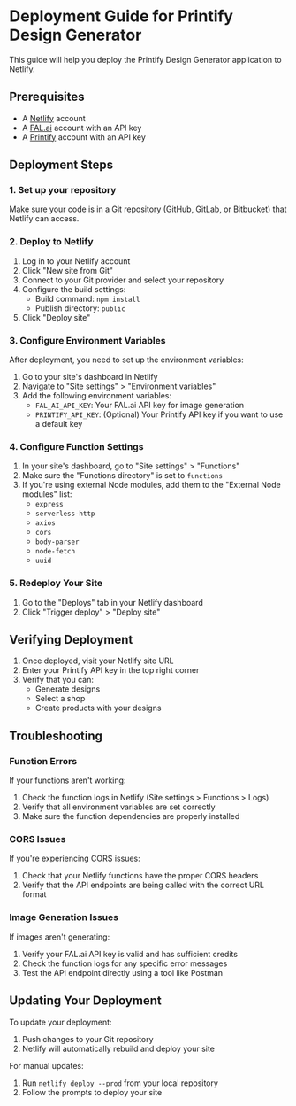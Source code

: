 # Deployment Guide for Printify Design Generator

This guide will help you deploy the Printify Design Generator application to Netlify.

## Prerequisites

- A [Netlify](https://www.netlify.com/) account
- A [FAL.ai](https://fal.ai/) account with an API key
- A [Printify](https://printify.com/) account with an API key

## Deployment Steps

### 1. Set up your repository

Make sure your code is in a Git repository (GitHub, GitLab, or Bitbucket) that Netlify can access.

### 2. Deploy to Netlify

1. Log in to your Netlify account
2. Click "New site from Git"
3. Connect to your Git provider and select your repository
4. Configure the build settings:
   - Build command: `npm install`
   - Publish directory: `public`
5. Click "Deploy site"

### 3. Configure Environment Variables

After deployment, you need to set up the environment variables:

1. Go to your site's dashboard in Netlify
2. Navigate to "Site settings" > "Environment variables"
3. Add the following environment variables:
   - `FAL_AI_API_KEY`: Your FAL.ai API key for image generation
   - `PRINTIFY_API_KEY`: (Optional) Your Printify API key if you want to use a default key

### 4. Configure Function Settings

1. In your site's dashboard, go to "Site settings" > "Functions"
2. Make sure the "Functions directory" is set to `functions`
3. If you're using external Node modules, add them to the "External Node modules" list:
   - `express`
   - `serverless-http`
   - `axios`
   - `cors`
   - `body-parser`
   - `node-fetch`
   - `uuid`

### 5. Redeploy Your Site

1. Go to the "Deploys" tab in your Netlify dashboard
2. Click "Trigger deploy" > "Deploy site"

## Verifying Deployment

1. Once deployed, visit your Netlify site URL
2. Enter your Printify API key in the top right corner
3. Verify that you can:
   - Generate designs
   - Select a shop
   - Create products with your designs

## Troubleshooting

### Function Errors

If your functions aren't working:

1. Check the function logs in Netlify (Site settings > Functions > Logs)
2. Verify that all environment variables are set correctly
3. Make sure the function dependencies are properly installed

### CORS Issues

If you're experiencing CORS issues:

1. Check that your Netlify functions have the proper CORS headers
2. Verify that the API endpoints are being called with the correct URL format

### Image Generation Issues

If images aren't generating:

1. Verify your FAL.ai API key is valid and has sufficient credits
2. Check the function logs for any specific error messages
3. Test the API endpoint directly using a tool like Postman

## Updating Your Deployment

To update your deployment:

1. Push changes to your Git repository
2. Netlify will automatically rebuild and deploy your site

For manual updates:
1. Run `netlify deploy --prod` from your local repository
2. Follow the prompts to deploy your site
